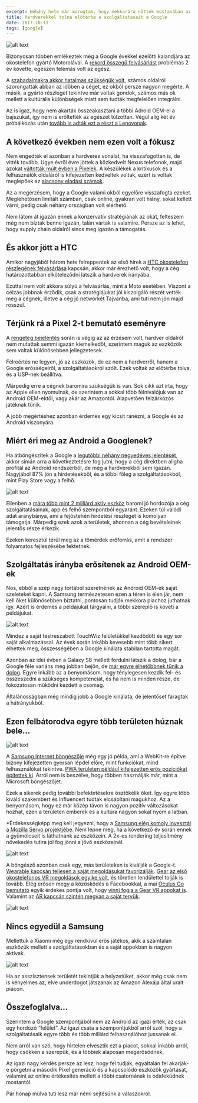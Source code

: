 ```yaml
---
excerpt: Néhány hete már morogtam, hogy mekkorára nőttek mostanában az iOS appok, de a napokban három olyan “meglepő” felfedezésem volt, hogy újra elő kell vennem a témát.
title: Hardverekkel tolná előtérbe a szolgáltatásait a Google
date: 2017-10-11
tags: [google]
---
```


![alt text](https://appcraft.hu/assets/img/google-hw-01.jpeg)

Bizonyosan többen emlékeztek még a Google évekkel ezelőtti kalandjára az okostelefon gyártó Motorolával. A [rekord összegű felvásárlást](http://bit.ly/google-buys-moto) problémás 2 év követte, egészen felemás volt az egész.

A [szabadalmakra akkor hatalmas szükségük volt](http://bit.ly/google-moto-patents), számos oldalról szorongatták abban az időben a céget, ez okból persze nagyon megérte. A másik, a gyártó részleget tekintve már voltak gondok, számos más ok mellett a kultúrális különbségek miatt sem tudták megfelelően integrálni.

Az is igaz, hogy nem akarták összeakasztani a többi Adroid OEM-el a bajszukat, így nem is erőltették az egészet túlzottan. Végül alig két év próbálkozás után [tovább is adták ezt a részt a Lenovonak](http://bit.ly/google-moto-sells-lenovo).

## A következő években nem ezen volt a fókusz

Nem engedték el azonban a hardveres vonalat, ha visszafogottan is, de vitték tovább. Ugye évről évre jöttek a közkedvelt Nexus telefonok, majd azokat [váltották múlt évben a Pixelek](http://bit.ly/google-kills-nexus). A készülékek a kritikusok és a felhasználók oldaláról is kifejezetten kedveltek voltak, ezért is voltak meglepőek az [alacsony eladási számok](http://bit.ly/pixel-sales-numbers).

Az a megérzésem, hogy a Google valami okból egyelőre visszafogta ezeket. Meglehetősen limitált számban, csak online, gyakran volt hiány, sokat kellett várni, pedig csak néhány országban volt elérhető.

Nem látom át igazán ennek a konzervatív stratégiának az okát, felteszem még nem bíztak benne igazán, talán vártak is valamire. Persze az is lehet, hogy supply chain oldalról sincs meg igazán a támogatás.

## És akkor jött a HTC

Amikor nagyjából három hete felreppentek az első hírek a [HTC okostelefon részlegének felvásárlása](http://bit.ly/google-htc-acquire) kapcsán, akkor már érezhető volt, hogy a cég határozottabban elköteleződni látszik a hardverek irányába.

Ezúttal nem volt akkora súlyú a felvásárlás, mint a Moto esetében. Viszont a célzás jobbnak érződik, csak a stratégiájukat jól kiszolgáló részét vették meg a cégnek, illetve a cég jó networkét Tajvanba, ami tuti nem jön majd rosszul.

## Térjünk rá a Pixel 2-t bemutató eseményre

A [rengeteg bejelentés](http://bit.ly/google-pixel-2-event) során is végig az az érzésem volt, hardver oldalról nem mutattak semmi igazán kiemelkedőt, szerintem maguk az eszközök sem voltak különösebben jellegzetesek.

Félreértés ne legyen, jó az eszközök, de ez nem a hardverről, hanem a Google erősségeiről, a szolgáltatásokról szólt. Ezek voltak az előtérbe tolva, és a USP-nek beállítva.

Márpedig erre a cégnek baromira szükségük is van. Sok cikk azt írta, hogy az Apple ellen nyomulnak, de szerintem a sokkal több félnivalójuk van az Android OEM-ektől, vagy akár az Amazontól. Alapvetően felzárkózós játéknak tűnik.

A jobb megértéshez azonban érdemes egy kicsit ránézni, a Google és az Android viszonyára.

## Miért éri meg az Android a Googlenek?

Ha átböngészitek a Google a [legutóbbi néhány negyedéves jelentését](http://bit.ly/goog-quarterly), akkor simán arra a következtetésre fog jutni, hogy a cég direktben aligha profitál az Android rendszerből, de még a hardverekből sem igazán. Nagyjából 87% jön a hirdetésekből, és a többi főleg a szolgáltatásokból, mint Play Store vagy a felhő.

![alt text](https://appcraft.hu/assets/img/google-hw-02.jpeg)

Ellenben a [mára több mint 2 milliárd aktív eszköz](http://bit.ly/android-2-billion) baromi jó hordozója a cég szolgáltatásainak, app és felhő szempontból egyaránt. Ezeken túl valódi adat aranybánya, ami a fejőstehén hirdetési részleget is komolyan támogatja. Márpedig ezek azok a területek, ahonnan a cég bevételeinek jelentős része érkezik.

Ezeken keresztül térül meg az a tömérdek erőforrás, amit a rendszer folyamatos fejleszésébe fektetnek.

## Szolgáltatás irányba erősítenek az Android OEM-ek

Nos, ebből a szép nagy tortából szeretnének az Android OEM-ek saját szeleteket kapni. A Samsung természetesen ezen a téren is élen jár, nem kell őket különösebben bíztatni, pontosan tudják mekkora piachoz juthatnak így. Azért is érdemes a példájukat tárgyalni, a többi szereplő is követi a példájukat.

![alt text](https://appcraft.hu/assets/img/google-hw-03.jpeg)

Mindez a saját testreszabott TouchWiz felületükkel kezdődött és egy sor saját alkalmazással. Az évek során inkább kevesebb mint több sikert élhettek meg, összességében a Google kínálata stabilan tartotta magát.

Azonban az idei évben a Galaxy S8 mellett fordulni látszik a dolog, bár a Google féle variáns még jobban bejön, de [már egyre élhetőbbnek tűnik a dolog](http://bit.ly/galaxy-s8-apps-makery). Egyre inkább az a benyomásom, hogy ténylegesen kezdik fel- és összeszedni a szükséges kompetenciát, és ha nem is minden része, de fokozatosan működni kezdett a csomag.

Általánosságban még mindig jobb a Google kínálata, de jelentőset faragtak a hátrányukból.

## Ezen felbátorodva egyre több területen húznak bele…

![alt text](https://appcraft.hu/assets/img/google-hw-04.png)

A [Samsung Internet böngészője](http://bit.ly/samsung-internet) még egy jó példa, ami a WebKit-re építve bizony kifejezetten gyorsan lépdel előre, mint funkciókat, mind felhasználókat tekintve. [PWA területen például kifejezetten erős pozíciókat építettek ki](http://bit.ly/samsung-internet-pwa). Arról nem is beszélve, hogy többen használják már, mint a Microsoft böngészőjét.

Ezek a sikerek pedig további befektetésekre ösztökélik őket. Így egyre több kiváló szakembert és influencert tudtak elcsábítani magukhoz. Az a benyomásom, hogy ez már közép távon is nagyon pozitív változásokat hozhat, ezen a területen emberek és a kultúra nagyon sokat nyom a latban.

*Érdekességképp meg kell jegyezni, hogy a [Samsung elég komoly invesztál a Mozilla Servo projektjébe](http://bit.ly/mozilla-samsung-servo). Nem lepne meg, ha a következő év során ennek a gyümölcseit is láthatnánk az eszközein. A 2x-es rendering teljesítmény növekedés tutira jól fog jönni a jövő eszközeinél.

![alt text](https://appcraft.hu/assets/img/google-hw-05.jpeg)

A böngésző azonban csak egy, más területeken is kiválják a Google-t. [Wearable kapcsán teljesen a saját megoldásukat favorizálják](http://bit.ly/samsung-wearable-lte). [Gear az első okostelefonos VR megoldások egyike volt](http://www.samsung.com/global/galaxy/gear-vr/), és töretlen lendülettel tolják is tovább. Elég erősen megy a közösködés a Facebookkal, a mai [Oculus Go bemutató](https://uploadvr.com/oc4-oculus-reveals-standalone-headset/) egyik érdekes pontja volt, hogy [vinni fogja a Gear VR appokat is](https://twitter.com/Tojiro/status/918166549503950848). Valamint az [AR kapcsán szintén megvan a saját tervük](https://augmented.reality.news/news/samsungs-monitorless-remote-desktop-smartglasses-blur-line-between-virtual-augmented-reality-0176310/).

![alt text](https://appcraft.hu/assets/img/google-hw-06.jpeg)

## Nincs egyedül a Samsung

Mellettük a Xiaomi még egy rendkívül erős játékos, akik a számtalan eszközük mellett a szolgáltatásokban és a saját appokban is nagyon aktívak.

![alt text](https://appcraft.hu/assets/img/google-hw-07.jpeg)

Ha az asszisztensek területét tekintjük a helyzetüket, akkor még csak nem is kényelmes az, elve underdogot játszanak az Amazon Alexája által uralt piacon.

## Összefoglalva…

Szerintem a Google szempontjából nem az Android az igazi érték, az csak egy hordozó “felület”. Az igazi csata a szempontjukból arról szól, hogy a szolgáltatásaik egyre több és több milliárd felhasználóhoz jussanak el.

Nem arról van szó, hogy hirtelen elvesztik ezt a piacot, sokkal inkább arról, hogy csökken a szerepük, és a többiek alaposan megerősödnek.

Az igazi nagy kérdés persze az lesz, hogy fel tudják, egyáltalán fel akarják-e pörgetni a második Pixel generáció és a kapcsolódó eszközök gyártását, valamint az
online értékesítés mellett a többi csatornának is odafeküdnek mostantól.

Pár hónap múlva tuti lesz már némi sejtésünk a válaszokról.

